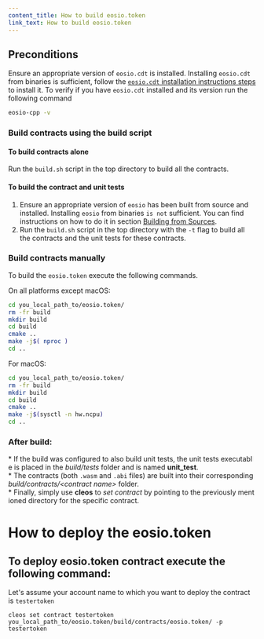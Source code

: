 ```yaml
---
content_title: How to build eosio.token
link_text: How to build eosio.token
---
```


## Preconditions
Ensure an appropriate version of `eosio.cdt` is installed. Installing `eosio.cdt` from binaries is sufficient, follow the [`eosio.cdt` installation instructions steps](https://developers.eos.io/manuals/eosio.cdt/latest/installation) to install it. To verify if you have `eosio.cdt` installed and its version run the following command

```sh
eosio-cpp -v
```

### Build contracts using the build script

#### To build contracts alone
Run the `build.sh` script in the top directory to build all the contracts.

#### To build the contract and unit tests
1. Ensure an appropriate version of `eosio` has been built from source and installed. Installing `eosio` from binaries `is not` sufficient. You can find instructions on how to do it in section [Building from Sources](https://developers.eos.io/manuals/eos/latest/install/build-from-source).
2. Run the `build.sh` script in the top directory with the `-t` flag to build all the contracts and the unit tests for these contracts.

### Build contracts manually

To build the `eosio.token` execute the following commands.

On all platforms except macOS:
```sh
cd you_local_path_to/eosio.token/
rm -fr build
mkdir build
cd build
cmake ..
make -j$( nproc )
cd ..
```

For macOS:
```sh
cd you_local_path_to/eosio.token/
rm -fr build
mkdir build
cd build
cmake ..
make -j$(sysctl -n hw.ncpu)
cd ..
```

### After build:
* If the build was configured to also build unit tests, the unit tests executable is placed in the _build/tests_ folder and is named __unit_test__.
* The contracts (both `.wasm` and `.abi` files) are built into their corresponding _build/contracts/\<contract name\>_ folder.
* Finally, simply use __cleos__ to _set contract_ by pointing to the previously mentioned directory for the specific contract.

# How to deploy the eosio.token

## To deploy eosio.token contract execute the following command:
Let's assume your account name to which you want to deploy the contract is `testertoken`
```
cleos set contract testertoken you_local_path_to/eosio.token/build/contracts/eosio.token/ -p testertoken
```
